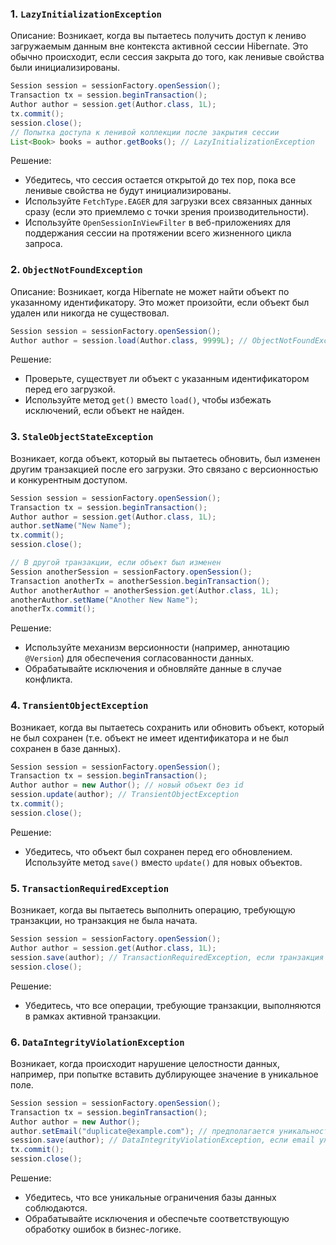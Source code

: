 ### 1. `LazyInitializationException`

Описание: Возникает, когда вы пытаетесь получить доступ к лениво загружаемым данным вне контекста активной сессии Hibernate. Это обычно происходит, если сессия закрыта до того, как ленивые свойства были инициализированы.

```java
Session session = sessionFactory.openSession();
Transaction tx = session.beginTransaction();
Author author = session.get(Author.class, 1L);
tx.commit();
session.close();
// Попытка доступа к ленивой коллекции после закрытия сессии
List<Book> books = author.getBooks(); // LazyInitializationException
```

Решение:

- Убедитесь, что сессия остается открытой до тех пор, пока все ленивые свойства не будут инициализированы.
- Используйте `FetchType.EAGER` для загрузки всех связанных данных сразу (если это приемлемо с точки зрения производительности).
- Используйте `OpenSessionInViewFilter` в веб-приложениях для поддержания сессии на протяжении всего жизненного цикла запроса.
### 2. `ObjectNotFoundException`

Описание: Возникает, когда Hibernate не может найти объект по указанному идентификатору. Это может произойти, если объект был удален или никогда не существовал.

```java
Session session = sessionFactory.openSession();
Author author = session.load(Author.class, 9999L); // ObjectNotFoundException, если объект с id 9999L не существует
```

Решение:

- Проверьте, существует ли объект с указанным идентификатором перед его загрузкой.
- Используйте метод `get()` вместо `load()`, чтобы избежать исключений, если объект не найден.

### 3. `StaleObjectStateException`

Возникает, когда объект, который вы пытаетесь обновить, был изменен другим транзакцией после его загрузки. Это связано с версионностью и конкурентным доступом.

```java
Session session = sessionFactory.openSession();
Transaction tx = session.beginTransaction();
Author author = session.get(Author.class, 1L);
author.setName("New Name");
tx.commit();
session.close();

// В другой транзакции, если объект был изменен
Session anotherSession = sessionFactory.openSession();
Transaction anotherTx = anotherSession.beginTransaction();
Author anotherAuthor = anotherSession.get(Author.class, 1L);
anotherAuthor.setName("Another New Name");
anotherTx.commit();
```

Решение:

- Используйте механизм версионности (например, аннотацию `@Version`) для обеспечения согласованности данных.
- Обрабатывайте исключения и обновляйте данные в случае конфликта.

### 4. `TransientObjectException`

Возникает, когда вы пытаетесь сохранить или обновить объект, который не был сохранен (т.е. объект не имеет идентификатора и не был сохранен в базе данных).

```java
Session session = sessionFactory.openSession();
Transaction tx = session.beginTransaction();
Author author = new Author(); // новый объект без id
session.update(author); // TransientObjectException
tx.commit();
session.close();
```

Решение:

- Убедитесь, что объект был сохранен перед его обновлением. Используйте метод `save()` вместо `update()` для новых объектов.

### 5. `TransactionRequiredException`

 Возникает, когда вы пытаетесь выполнить операцию, требующую транзакции, но транзакция не была начата.

```java
Session session = sessionFactory.openSession();
Author author = session.get(Author.class, 1L);
session.save(author); // TransactionRequiredException, если транзакция не активна
session.close();
```

Решение:

- Убедитесь, что все операции, требующие транзакции, выполняются в рамках активной транзакции.

### 6. `DataIntegrityViolationException`

Возникает, когда происходит нарушение целостности данных, например, при попытке вставить дублирующее значение в уникальное поле.

```java
Session session = sessionFactory.openSession();
Transaction tx = session.beginTransaction();
Author author = new Author();
author.setEmail("duplicate@example.com"); // предполагается уникальность email
session.save(author); // DataIntegrityViolationException, если email уже существует
tx.commit();
session.close();
```

Решение:

- Убедитесь, что все уникальные ограничения базы данных соблюдаются.
- Обрабатывайте исключения и обеспечьте соответствующую обработку ошибок в бизнес-логике.


